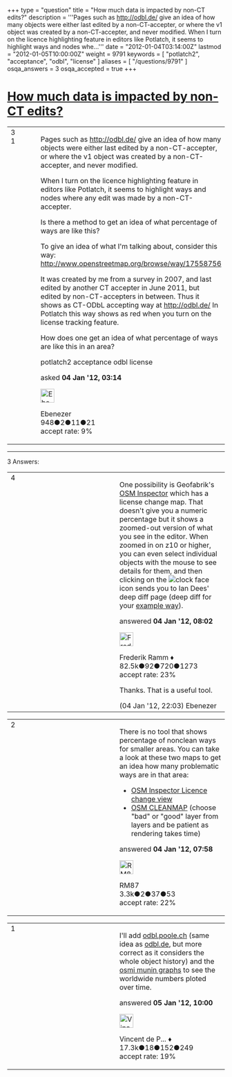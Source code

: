 +++
type = "question"
title = "How much data is impacted by non-CT edits?"
description = '''Pages such as http://odbl.de/ give an idea of how many objects were either last edited by a non-CT-accepter, or where the v1 object was created by a non-CT-accepter, and never modified. When I turn on the licence highlighting feature in editors like Potlatch, it seems to highlight ways and nodes whe...'''
date = "2012-01-04T03:14:00Z"
lastmod = "2012-01-05T10:00:00Z"
weight = 9791
keywords = [ "potlatch2", "acceptance", "odbl", "license" ]
aliases = [ "/questions/9791" ]
osqa_answers = 3
osqa_accepted = true
+++

<div class="headNormal">

# [How much data is impacted by non-CT edits?](/questions/9791/how-much-data-is-impacted-by-non-ct-edits)

</div>

<div id="main-body">

<div id="askform">

<table id="question-table" style="width:100%;">
<colgroup>
<col style="width: 50%" />
<col style="width: 50%" />
</colgroup>
<tbody>
<tr>
<td style="width: 30px; vertical-align: top"><div class="vote-buttons">
<span id="post-9791-upvote" class="ajax-command post-vote up" rel="nofollow" title="I like this post (click again to cancel)"> </span>
<div id="post-9791-score" class="post-score" title="current number of votes">
3
</div>
<span id="post-9791-downvote" class="ajax-command post-vote down" rel="nofollow" title="I dont like this post (click again to cancel)"> </span> <span id="favorite-mark" class="ajax-command favorite-mark" rel="nofollow" title="mark/unmark this question as favorite (click again to cancel)"> </span>
<div id="favorite-count" class="favorite-count">
1
</div>
</div></td>
<td><div id="item-right">
<div class="question-body">
<p>Pages such as <a href="http://odbl.de/">http://odbl.de/</a> give an idea of how many objects were either last edited by a non-CT-accepter, or where the v1 object was created by a non-CT-accepter, and never modified.</p>
<p>When I turn on the licence highlighting feature in editors like Potlatch, it seems to highlight ways and nodes where any edit was made by a non-CT-accepter.</p>
<p>Is there a method to get an idea of what percentage of ways are like this?</p>
<p>To give an idea of what I'm talking about, consider this way: <a href="http://www.openstreetmap.org/browse/way/17558756">http://www.openstreetmap.org/browse/way/17558756</a></p>
<p>It was created by me from a survey in 2007, and last edited by another CT accepter in June 2011, but edited by non-CT-accepters in between. Thus it shows as CT-ODbL accepting way at <a href="http://odbl.de/">http://odbl.de/</a> In Potlatch this way shows as red when you turn on the license tracking feature.</p>
<p>How does one get an idea of what percentage of ways are like this in an area?</p>
</div>
<div id="question-tags" class="tags-container tags">
<span class="post-tag tag-link-potlatch2" rel="tag" title="see questions tagged &#39;potlatch2&#39;">potlatch2</span> <span class="post-tag tag-link-acceptance" rel="tag" title="see questions tagged &#39;acceptance&#39;">acceptance</span> <span class="post-tag tag-link-odbl" rel="tag" title="see questions tagged &#39;odbl&#39;">odbl</span> <span class="post-tag tag-link-license" rel="tag" title="see questions tagged &#39;license&#39;">license</span>
</div>
<div id="question-controls" class="post-controls">
&#10;</div>
<div class="post-update-info-container">
<div class="post-update-info post-update-info-user">
<p>asked <strong>04 Jan '12, 03:14</strong></p>
<img src="https://secure.gravatar.com/avatar/f075add936ab95d2d368f2e48f5ddc22?s=32&amp;d=identicon&amp;r=g" class="gravatar" width="32" height="32" alt="Ebenezer&#39;s gravatar image" />
<p><span>Ebenezer</span><br />
<span class="score" title="948 reputation points">948</span><span title="2 badges"><span class="badge1">●</span><span class="badgecount">2</span></span><span title="11 badges"><span class="silver">●</span><span class="badgecount">11</span></span><span title="21 badges"><span class="bronze">●</span><span class="badgecount">21</span></span><br />
<span class="accept_rate" title="Rate of the user&#39;s accepted answers">accept rate:</span> <span title="Ebenezer has 2 accepted answers">9%</span></p>
</div>
</div>
<div id="comments-container-9791" class="comments-container">
&#10;</div>
<div id="comment-tools-9791" class="comment-tools">
&#10;</div>
<div class="clear">
&#10;</div>
<div id="comment-9791-form-container" class="comment-form-container">
&#10;</div>
<div class="clear">
&#10;</div>
</div></td>
</tr>
</tbody>
</table>

------------------------------------------------------------------------

<div class="tabBar">

<span id="sort-top"></span>

<div class="headQuestions">

3 Answers:

</div>

</div>

<span id="9794"></span>

<div id="answer-container-9794" class="answer accepted-answer">

<table style="width:100%;">
<colgroup>
<col style="width: 50%" />
<col style="width: 50%" />
</colgroup>
<tbody>
<tr>
<td style="width: 30px; vertical-align: top"><div class="vote-buttons">
<span id="post-9794-upvote" class="ajax-command post-vote up" rel="nofollow" title="I like this post (click again to cancel)"> </span>
<div id="post-9794-score" class="post-score" title="current number of votes">
4
</div>
<span id="post-9794-downvote" class="ajax-command post-vote down" rel="nofollow" title="I dont like this post (click again to cancel)"> </span> <span class="accept-answer on" rel="nofollow" title="Ebenezer has selected this answer as the correct answer"> </span>
</div></td>
<td><div class="item-right">
<div class="answer-body">
<p>One possibility is Geofabrik's <a href="http://tools.geofabrik.de/osmi/?view=wtfe&amp;lon=-12.00000&amp;lat=25.00000&amp;zoom=3">OSM Inspector</a> which has a license change map. That doesn't give you a numeric percentage but it shows a zoomed-out version of what you see in the editor. When zoomed in on z10 or higher, you can even select individual objects with the mouse to see details for them, and then clicking on the <img src="http://tools.geofabrik.de/img/to_deep_history.png" alt="clock face" /> icon sends you to Ian Dees' deep diff page (deep diff for your <a href="http://osm.mapki.com/history/way.php?id=17558756">example way</a>).</p>
</div>
<div class="answer-controls post-controls">
&#10;</div>
<div class="post-update-info-container">
<div class="post-update-info post-update-info-user">
<p>answered <strong>04 Jan '12, 08:02</strong></p>
<img src="https://secure.gravatar.com/avatar/a2b38d937e70ab39d895d17da0dd1ba4?s=32&amp;d=identicon&amp;r=g" class="gravatar" width="32" height="32" alt="Frederik%20Ramm&#39;s gravatar image" />
<p><span>Frederik Ramm ♦</span><br />
<span class="score" title="82494 reputation points"><span>82.5k</span></span><span title="92 badges"><span class="badge1">●</span><span class="badgecount">92</span></span><span title="720 badges"><span class="silver">●</span><span class="badgecount">720</span></span><span title="1273 badges"><span class="bronze">●</span><span class="badgecount">1273</span></span><br />
<span class="accept_rate" title="Rate of the user&#39;s accepted answers">accept rate:</span> <span title="Frederik Ramm has 417 accepted answers">23%</span></p>
</img>
</div>
</div>
<div id="comments-container-9794" class="comments-container">
<span id="9806"></span>
<div id="comment-9806" class="comment">
<div id="post-9806-score" class="comment-score">
&#10;</div>
<div class="comment-text">
<p>Thanks. That is a useful tool.</p>
</div>
<div id="comment-9806-info" class="comment-info">
<span class="comment-age">(04 Jan '12, 22:03)</span> <span class="comment-user userinfo">Ebenezer</span>
</div>
</div>
</div>
<div id="comment-tools-9794" class="comment-tools">
&#10;</div>
<div class="clear">
&#10;</div>
<div id="comment-9794-form-container" class="comment-form-container">
&#10;</div>
<div class="clear">
&#10;</div>
</div></td>
</tr>
</tbody>
</table>

</div>

<span id="9793"></span>

<div id="answer-container-9793" class="answer">

<table style="width:100%;">
<colgroup>
<col style="width: 50%" />
<col style="width: 50%" />
</colgroup>
<tbody>
<tr>
<td style="width: 30px; vertical-align: top"><div class="vote-buttons">
<span id="post-9793-upvote" class="ajax-command post-vote up" rel="nofollow" title="I like this post (click again to cancel)"> </span>
<div id="post-9793-score" class="post-score" title="current number of votes">
2
</div>
<span id="post-9793-downvote" class="ajax-command post-vote down" rel="nofollow" title="I dont like this post (click again to cancel)"> </span>
</div></td>
<td><div class="item-right">
<div class="answer-body">
<p>There is no tool that shows percentage of nonclean ways for smaller areas. You can take a look at these two maps to get an idea how many problematic ways are in that area:</p>
<ul>
<li><a href="http://tools.geofabrik.de/osmi/?view=wtfe&amp;lon=-1.80469&amp;lat=35.88371&amp;zoom=2&amp;overlays=overview,wtfe_point_harmless,wtfe_line_harmless,wtfe_point_modified,wtfe_line_modified_cp,wtfe_line_modified,wtfe_point_created,wtfe_line_created_cp,wtfe_line_created">OSM Inspector Licence change view</a></li>
<li><a href="http://cleanmap.poole.ch/">OSM CLEANMAP</a> (choose "bad" or "good" layer from layers and be patient as rendering takes time)</li>
</ul>
</div>
<div class="answer-controls post-controls">
&#10;</div>
<div class="post-update-info-container">
<div class="post-update-info post-update-info-user">
<p>answered <strong>04 Jan '12, 07:58</strong></p>
<img src="https://secure.gravatar.com/avatar/f7f8127223bd00c9e8f569ce2e9ddf22?s=32&amp;d=identicon&amp;r=g" class="gravatar" width="32" height="32" alt="RM87&#39;s gravatar image" />
<p><span>RM87</span><br />
<span class="score" title="3346 reputation points"><span>3.3k</span></span><span title="2 badges"><span class="badge1">●</span><span class="badgecount">2</span></span><span title="37 badges"><span class="silver">●</span><span class="badgecount">37</span></span><span title="53 badges"><span class="bronze">●</span><span class="badgecount">53</span></span><br />
<span class="accept_rate" title="Rate of the user&#39;s accepted answers">accept rate:</span> <span title="RM87 has 20 accepted answers">22%</span></p>
</div>
</div>
<div id="comments-container-9793" class="comments-container">
&#10;</div>
<div id="comment-tools-9793" class="comment-tools">
&#10;</div>
<div class="clear">
&#10;</div>
<div id="comment-9793-form-container" class="comment-form-container">
&#10;</div>
<div class="clear">
&#10;</div>
</div></td>
</tr>
</tbody>
</table>

</div>

<span id="9815"></span>

<div id="answer-container-9815" class="answer">

<table style="width:100%;">
<colgroup>
<col style="width: 50%" />
<col style="width: 50%" />
</colgroup>
<tbody>
<tr>
<td style="width: 30px; vertical-align: top"><div class="vote-buttons">
<span id="post-9815-upvote" class="ajax-command post-vote up" rel="nofollow" title="I like this post (click again to cancel)"> </span>
<div id="post-9815-score" class="post-score" title="current number of votes">
1
</div>
<span id="post-9815-downvote" class="ajax-command post-vote down" rel="nofollow" title="I dont like this post (click again to cancel)"> </span>
</div></td>
<td><div class="item-right">
<div class="answer-body">
<p>I'll add <a href="http://odbl.poole.ch/">odbl.poole.ch</a> (same idea as <a href="http://odbl.de">odbl.de</a>, but more correct as it considers the whole object history) and the <a href="http://tools.geofabrik.de/osmi/munin.html">osmi munin graphs</a> to see the worldwide numbers ploted over time.</p>
</div>
<div class="answer-controls post-controls">
&#10;</div>
<div class="post-update-info-container">
<div class="post-update-info post-update-info-user">
<p>answered <strong>05 Jan '12, 10:00</strong></p>
<img src="https://secure.gravatar.com/avatar/d20f86db9a6f03cb070e9fbaaf0b7228?s=32&amp;d=identicon&amp;r=g" class="gravatar" width="32" height="32" alt="Vincent%20de%20Phily&#39;s gravatar image" />
<p><span>Vincent de P... ♦</span><br />
<span class="score" title="17304 reputation points"><span>17.3k</span></span><span title="18 badges"><span class="badge1">●</span><span class="badgecount">18</span></span><span title="152 badges"><span class="silver">●</span><span class="badgecount">152</span></span><span title="249 badges"><span class="bronze">●</span><span class="badgecount">249</span></span><br />
<span class="accept_rate" title="Rate of the user&#39;s accepted answers">accept rate:</span> <span title="Vincent de Phily has 64 accepted answers">19%</span></p>
</div>
</div>
<div id="comments-container-9815" class="comments-container">
&#10;</div>
<div id="comment-tools-9815" class="comment-tools">
&#10;</div>
<div class="clear">
&#10;</div>
<div id="comment-9815-form-container" class="comment-form-container">
&#10;</div>
<div class="clear">
&#10;</div>
</div></td>
</tr>
</tbody>
</table>

</div>

<div class="paginator-container-left">

</div>

</div>

</div>

